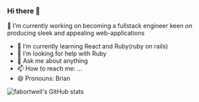 ### Hi there 👋

🔭 I’m currently working on becoming a fullstack engineer keen on producing sleek and appealing web-applications
- 🌱 I’m currently learning React and Ruby(ruby on rails)
- 🤔 I’m looking for help with  Ruby 
- 💬 Ask me about anything 
- 📫 How to reach me: ...
- 😄 Pronouns: Brian


<!--
**fabortwell/fabortwell** is a ✨ _special_ ✨ repository because its `README.md` (this file) appears on your GitHub profile.

Here are some ideas to get you started:

🔭 I’m currently working on ...
- 🌱 I’m currently learning ...
- 👯 I’m looking to collaborate on ...
- 🤔 I’m looking for help with ...
- 💬 Ask me about ...
- 📫 How to reach me: ...
- 😄 Pronouns: ...
- ⚡ Fun fact: ...
-->

![fabortwell's GitHub stats](https://github-readme-stats.vercel.app/api?username=anuraghazra&show_icons=true&theme=radical)
